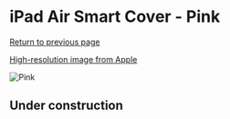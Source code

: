 # iPad Air Smart Cover - Pink

[Return to previous page](/ipad_air)

[High-resolution image from Apple](https://store.storeimages.cdn-apple.com/8756/as-images.apple.com/is/MF055?wid=4500&hei=4500&fmt=png)

<div style="width: 512px"><img src="/almost_uncompressed/MF055.webp" alt="Pink"></div>

## Under construction

